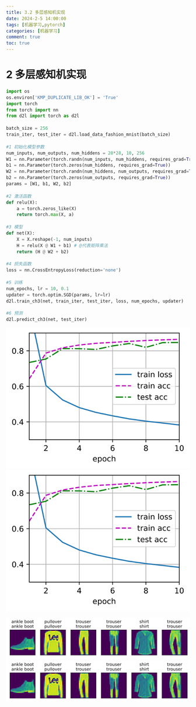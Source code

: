 ```yaml
---
title: 3.2 多层感知机实现
date: 2024-2-5 14:00:00
tags: [机器学习,pytorch]
categories: [机器学习]
comment: true
toc: true
---
```

#
<!--more-->
# 2 多层感知机实现


```python
import os
os.environ['KMP_DUPLICATE_LIB_OK'] = 'True'
import torch
from torch import nn
from d2l import torch as d2l

batch_size = 256
train_iter, test_iter = d2l.load_data_fashion_mnist(batch_size)

#1 初始化模型参数
num_inputs, num_outputs, num_hiddens = 28*28, 10, 256
W1 = nn.Parameter(torch.randn(num_inputs, num_hiddens, requires_grad=True) * 0.01)
b1 = nn.Parameter(torch.zeros(num_hiddens, requires_grad=True))
W2 = nn.Parameter(torch.randn(num_hiddens, num_outputs, requires_grad=True) * 0.01)
b2 = nn.Parameter(torch.zeros(num_outputs, requires_grad=True))
params = [W1, b1, W2, b2]

#2 激活函数
def relu(X):
    a = torch.zeros_like(X)
    return torch.max(X, a)

#3 模型
def net(X):
    X = X.reshape(-1, num_inputs)
    H = relu(X @ W1 + b1) # @代表矩阵乘法
    return (H @ W2 + b2)

#4 损失函数
loss = nn.CrossEntropyLoss(reduction='none')

#5 训练
num_epochs, lr = 10, 0.1
updater = torch.optim.SGD(params, lr=lr)
d2l.train_ch3(net, train_iter, test_iter, loss, num_epochs, updater)

#6 预测
d2l.predict_ch3(net, test_iter)
```


    
![svg](2_mlp_realize_files/2_mlp_realize_1_0.svg)
![](img/deeplearning/code/pytorch/3_mlp/2_mlp_realize_files/2_mlp_realize_1_0.svg)
    



    
![svg](2_mlp_realize_files/2_mlp_realize_1_1.svg)
![](img/deeplearning/code/pytorch/3_mlp/2_mlp_realize_files/2_mlp_realize_1_1.svg)
    


